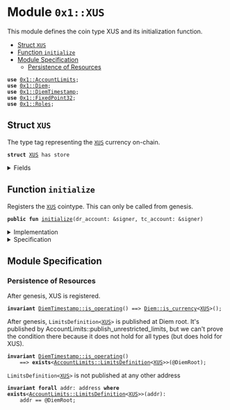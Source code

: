 
<a name="0x1_XUS"></a>

# Module `0x1::XUS`

This module defines the coin type XUS and its initialization function.


-  [Struct `XUS`](#0x1_XUS_XUS)
-  [Function `initialize`](#0x1_XUS_initialize)
-  [Module Specification](#@Module_Specification_0)
    -  [Persistence of Resources](#@Persistence_of_Resources_1)


<pre><code><b>use</b> <a href="AccountLimits.md#0x1_AccountLimits">0x1::AccountLimits</a>;
<b>use</b> <a href="Diem.md#0x1_Diem">0x1::Diem</a>;
<b>use</b> <a href="DiemTimestamp.md#0x1_DiemTimestamp">0x1::DiemTimestamp</a>;
<b>use</b> <a href="../../../../../../move-stdlib/docs/FixedPoint32.md#0x1_FixedPoint32">0x1::FixedPoint32</a>;
<b>use</b> <a href="Roles.md#0x1_Roles">0x1::Roles</a>;
</code></pre>



<a name="0x1_XUS_XUS"></a>

## Struct `XUS`

The type tag representing the <code><a href="XUS.md#0x1_XUS">XUS</a></code> currency on-chain.


<pre><code><b>struct</b> <a href="XUS.md#0x1_XUS">XUS</a> has store
</code></pre>



<details>
<summary>Fields</summary>


<dl>
<dt>
<code>dummy_field: bool</code>
</dt>
<dd>

</dd>
</dl>


</details>

<a name="0x1_XUS_initialize"></a>

## Function `initialize`

Registers the <code><a href="XUS.md#0x1_XUS">XUS</a></code> cointype. This can only be called from genesis.


<pre><code><b>public</b> <b>fun</b> <a href="XUS.md#0x1_XUS_initialize">initialize</a>(dr_account: &signer, tc_account: &signer)
</code></pre>



<details>
<summary>Implementation</summary>


<pre><code><b>public</b> <b>fun</b> <a href="XUS.md#0x1_XUS_initialize">initialize</a>(
    dr_account: &signer,
    tc_account: &signer,
) {
    <a href="DiemTimestamp.md#0x1_DiemTimestamp_assert_genesis">DiemTimestamp::assert_genesis</a>();
    <a href="Roles.md#0x1_Roles_assert_treasury_compliance">Roles::assert_treasury_compliance</a>(tc_account);
    <a href="Roles.md#0x1_Roles_assert_diem_root">Roles::assert_diem_root</a>(dr_account);
    <a href="Diem.md#0x1_Diem_register_SCS_currency">Diem::register_SCS_currency</a>&lt;<a href="XUS.md#0x1_XUS">XUS</a>&gt;(
        dr_account,
        tc_account,
        <a href="../../../../../../move-stdlib/docs/FixedPoint32.md#0x1_FixedPoint32_create_from_rational">FixedPoint32::create_from_rational</a>(1, 1), // exchange rate <b>to</b> <a href="XDX.md#0x1_XDX">XDX</a>
        1000000, // scaling_factor = 10^6
        100,     // fractional_part = 10^2
        b"<a href="XUS.md#0x1_XUS">XUS</a>"
    );
    <a href="AccountLimits.md#0x1_AccountLimits_publish_unrestricted_limits">AccountLimits::publish_unrestricted_limits</a>&lt;<a href="XUS.md#0x1_XUS">XUS</a>&gt;(dr_account);
}
</code></pre>



</details>

<details>
<summary>Specification</summary>



<pre><code><b>include</b> <a href="Diem.md#0x1_Diem_RegisterSCSCurrencyAbortsIf">Diem::RegisterSCSCurrencyAbortsIf</a>&lt;<a href="XUS.md#0x1_XUS">XUS</a>&gt;{
    currency_code: b"<a href="XUS.md#0x1_XUS">XUS</a>",
    scaling_factor: 1000000
};
<b>include</b> <a href="AccountLimits.md#0x1_AccountLimits_PublishUnrestrictedLimitsAbortsIf">AccountLimits::PublishUnrestrictedLimitsAbortsIf</a>&lt;<a href="XUS.md#0x1_XUS">XUS</a>&gt;{publish_account: dr_account};
<b>include</b> <a href="Diem.md#0x1_Diem_RegisterSCSCurrencyEnsures">Diem::RegisterSCSCurrencyEnsures</a>&lt;<a href="XUS.md#0x1_XUS">XUS</a>&gt;;
<b>include</b> <a href="AccountLimits.md#0x1_AccountLimits_PublishUnrestrictedLimitsEnsures">AccountLimits::PublishUnrestrictedLimitsEnsures</a>&lt;<a href="XUS.md#0x1_XUS">XUS</a>&gt;{publish_account: dr_account};
</code></pre>


Registering XUS can only be done in genesis.


<pre><code><b>include</b> <a href="DiemTimestamp.md#0x1_DiemTimestamp_AbortsIfNotGenesis">DiemTimestamp::AbortsIfNotGenesis</a>;
</code></pre>


Only the DiemRoot account can register a new currency [[H8]][PERMISSION].


<pre><code><b>include</b> <a href="Roles.md#0x1_Roles_AbortsIfNotDiemRoot">Roles::AbortsIfNotDiemRoot</a>{account: dr_account};
</code></pre>


Only a TreasuryCompliance account can have the MintCapability [[H1]][PERMISSION].
Moreover, only a TreasuryCompliance account can have the BurnCapability [[H3]][PERMISSION].


<pre><code><b>include</b> <a href="Roles.md#0x1_Roles_AbortsIfNotTreasuryCompliance">Roles::AbortsIfNotTreasuryCompliance</a>{account: tc_account};
</code></pre>



</details>

<a name="@Module_Specification_0"></a>

## Module Specification



<a name="@Persistence_of_Resources_1"></a>

### Persistence of Resources


After genesis, XUS is registered.


<pre><code><b>invariant</b> <a href="DiemTimestamp.md#0x1_DiemTimestamp_is_operating">DiemTimestamp::is_operating</a>() ==&gt; <a href="Diem.md#0x1_Diem_is_currency">Diem::is_currency</a>&lt;<a href="XUS.md#0x1_XUS">XUS</a>&gt;();
</code></pre>


After genesis, <code>LimitsDefinition&lt;<a href="XUS.md#0x1_XUS">XUS</a>&gt;</code> is published at Diem root. It's published by
AccountLimits::publish_unrestricted_limits, but we can't prove the condition there because
it does not hold for all types (but does hold for XUS).


<pre><code><b>invariant</b> <a href="DiemTimestamp.md#0x1_DiemTimestamp_is_operating">DiemTimestamp::is_operating</a>()
    ==&gt; <b>exists</b>&lt;<a href="AccountLimits.md#0x1_AccountLimits_LimitsDefinition">AccountLimits::LimitsDefinition</a>&lt;<a href="XUS.md#0x1_XUS">XUS</a>&gt;&gt;(@DiemRoot);
</code></pre>


<code>LimitsDefinition&lt;<a href="XUS.md#0x1_XUS">XUS</a>&gt;</code> is not published at any other address


<pre><code><b>invariant</b> <b>forall</b> addr: address <b>where</b> <b>exists</b>&lt;<a href="AccountLimits.md#0x1_AccountLimits_LimitsDefinition">AccountLimits::LimitsDefinition</a>&lt;<a href="XUS.md#0x1_XUS">XUS</a>&gt;&gt;(addr):
    addr == @DiemRoot;
</code></pre>


[//]: # ("File containing references which can be used from documentation")
[ACCESS_CONTROL]: https://github.com/diem/dip/blob/main/dips/dip-2.md
[ROLE]: https://github.com/diem/dip/blob/main/dips/dip-2.md#roles
[PERMISSION]: https://github.com/diem/dip/blob/main/dips/dip-2.md#permissions
